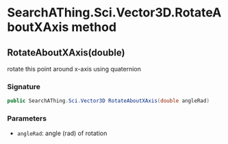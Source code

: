 # SearchAThing.Sci.Vector3D.RotateAboutXAxis method
## RotateAboutXAxis(double)
rotate this point around x-axis using quaternion

### Signature
```csharp
public SearchAThing.Sci.Vector3D RotateAboutXAxis(double angleRad)
```
### Parameters
- `angleRad`: angle (rad) of rotation

